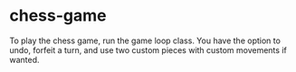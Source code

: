 # chess-game

To play the chess game, run the game loop class. You have the option to undo, forfeit a turn, and use two custom pieces with custom movements if wanted. 
